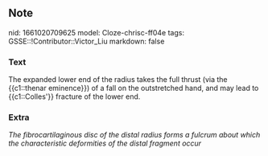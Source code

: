 ## Note
nid: 1661020709625
model: Cloze-chrisc-ff04e
tags: GSSE::!Contributor::Victor_Liu
markdown: false

### Text
<div>
  The expanded lower end of the radius takes the full thrust (via
  the {{c1::thenar eminence}}) of a fall on the outstretched hand,
  and may lead to {{c1::Colles'}} fracture of the lower end.
</div>

### Extra
<i>The fibrocartilaginous disc of the distal radius forms a fulcrum
about which the characteristic deformities of the distal fragment
occur</i>
